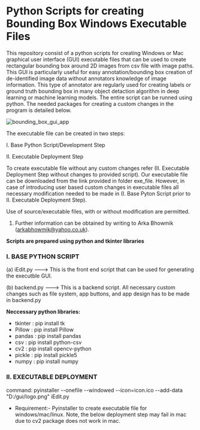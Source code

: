 # Python Scripts for creating Bounding Box Windows Executable Files

This repository consist of a python scripts for creating Windows or Mac graphical user interface (GUI) executable files that can be used to create rectangular bounding box around 2D images from csv file with image paths. This GUI is particularly useful for easy annotation/bounding box creation of de-identified image data without annotators knowledge of image information. This type of annotator are regularly used for creating labels or ground truth bounding box in many object detaction algorithm in deep learning or machine learning models. The entire script can be runned using python. The needed packages for creating a custom changes in the program is detailed below.

![bounding_box_gui_app](https://user-images.githubusercontent.com/56223140/194733596-11f4e32c-aa8f-4fa6-9cf4-58921b759c5a.png)


The executable file can be created in two steps: 

I. Base Python Script/Development Step

II. Executable Deployment Step

To create executable file without any custom changes refer (II. Executable Deployment Step without changes to provided script). Our executable file can be downloaded from the link provided in folder exe_file. However, in case of introducing user based custom changes in executable files all necessary modification needed to be made in (I. Base Pyton Script prior to II. Executable Deployment Step). 

Use of source/executable files, with or without modification are permitted.

1. Further information can be obtained by writing to Arka Bhowmik (arkabhowmik@yahoo.co.uk).

**Scripts are prepared using python and tkinter libraries**

### I. BASE PYTHON SCRIPT

(a) iEdit.py   --->  This is the front end script that can be used for generating the executble GUI.

(b) backend.py --->  This is a backend script. All necessary custom changes such as file system, app buttons, and app design has to be made in backend.py


**Neccessary python libraries:**

- tkinter     : pip install tk
- Pillow      : pip install Pillow
- pandas      : pip install pandas
- csv         : pip install python-csv
- cv2         : pip install opencv-python
- pickle      : pip install pickle5
- numpy       : pip install numpy

### II. EXECUTABLE DEPLOYMENT

command:  pyinstaller --onefile --windowed --icon=icon.ico --add-data "D:/gui/logo.png"  iEdit.py

- Requirement:- Pyinstaller to create executable file for windows/mac/linux. Note, the below deployment step may fail in mac due to cv2 package does not work in mac.
